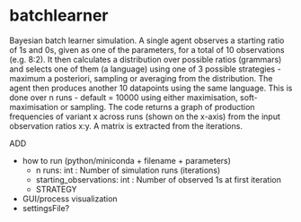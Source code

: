 # batchlearner
Bayesian batch learner simulation. A single agent observes a starting ratio of 1s and 0s, given as one of the parameters, for a total of 10 observations (e.g. 8:2). It then calculates a distribution over possible ratios (grammars) and selects one of them (a language) using one of 3 possible strategies - maximum a posteriori, sampling or averaging from the distribution.
The agent then produces another 10 datapoints using the same language. This is done over n runs - default = 10000 using either maximisation, soft-maximisation or sampling. 
The code returns a graph of production frequencies of variant x across runs (shown on the x-axis) from the input observation ratios x:y. 
A matrix is extracted from the iterations.


ADD
- how to run (python/miniconda + filename + parameters)
  - n runs: int :
        Number of simulation runs (iterations)
  - starting_observations: int :
        Number of observed 1s at first iteration
  - STRATEGY
- GUI/process visualization
- settingsFile? 
